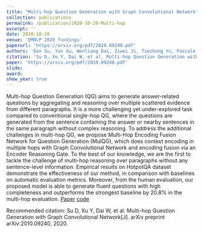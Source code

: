 ```yaml
---
title: "Multi-hop Question Generation with Graph Convolutional Network"
collection: publications
permalink: /publication/2020-10-20-Multi-hop
excerpt: ''
date: 2020-10-20
venue: 'EMNLP 2020 fundings'
paperurl: 'https://arxiv.org/pdf/2010.09240.pdf'
authors: 'Dan Su, Yan Xu, Wenliang Dai, Ziwei Ji, Tiezheng Yu, Pascale Fung'
citation: 'Su D, Xu Y, Dai W, et al. Multi-hop Question Generation with Graph Convolutional Network[J]. arXiv preprint arXiv:2010.09240, 2020.'
paper: 'https://arxiv.org/pdf/2010.09240.pdf'
slide:
award:
show_year: true
---
```

Multi-hop Question Generation (QG) aims to generate answer-related questions by aggregating and reasoning over multiple scattered evidence from different paragraphs. It is a more challenging yet under-explored task compared to conventional single-hop QG, where the questions are generated from the sentence containing the answer or nearby sentences in the same paragraph without complex reasoning. To address the additional challenges in multi-hop QG, we propose Multi-Hop Encoding Fusion Network for Question Generation (MulQG), which does context encoding in multiple hops with Graph Convolutional Network and encoding fusion via an Encoder Reasoning Gate. To the best of our knowledge, we are the first to tackle the challenge of multi-hop reasoning over paragraphs without any sentence-level information. Empirical results on HotpotQA dataset demonstrate the effectiveness of our method, in comparison with baselines on automatic evaluation metrics. Moreover, from the human evaluation, our proposed model is able to generate fluent questions with high completeness and outperforms the strongest baseline by 20.8% in the multi-hop evaluation.
[Paper](https://arxiv.org/pdf/2010.09240.pdf)
[code](https://github.com/HLTCHKUST/MulQG)

Recommended citation: Su D, Xu Y, Dai W, et al. Multi-hop Question Generation with Graph Convolutional Network[J]. arXiv preprint arXiv:2010.09240, 2020.